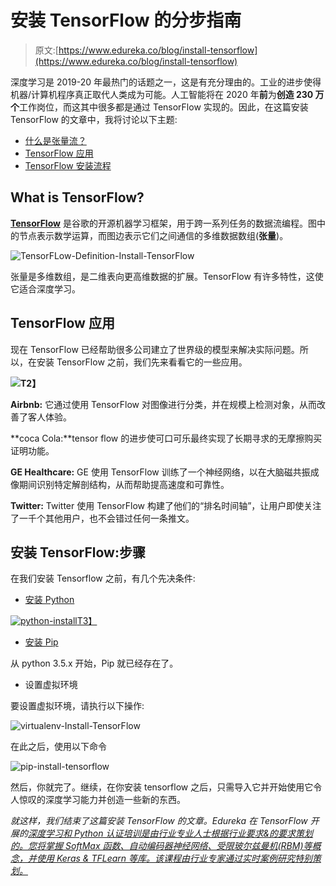 # 安装 TensorFlow 的分步指南

> 原文:[https://www.edureka.co/blog/install-tensorflow](https://www.edureka.co/blog/install-tensorflow)

[](https://edureka.co/ai-deep-learning-with-tensorflow)深度学习是 2019-20 年最热门的话题之一，这是有充分理由的。工业的进步使得机器/计算机程序真正取代人类成为可能。人工智能将在 2020 年**前**为**创造 230 万个**工作岗位，而这其中很多都是通过 TensorFlow 实现的。因此，在这篇安装 TensorFlow 的文章中，我将讨论以下主题:

*   [什么是张量流？](#what-is-tf)
*   [TensorFlow 应用](#Applications)
*   [TensorFlow 安装流程](#Installation)

## What is TensorFlow?

[**TensorFlow**](https://www.edureka.co/blog/tensorflow-tutorial/) 是谷歌的开源机器学习框架，用于跨一系列任务的数据流编程。图中的节点表示数学运算，而图边表示它们之间通信的多维数据数组(**张量**)。

![TensorFLow-Definition-Install-TensorFlow](../Images/fbe07f18d587f3c8ccf30257c61af95d.png)

张量是多维数组，是二维表向更高维数据的扩展。TensorFlow 有许多特性，这使它适合深度学习。

## TensorFlow 应用

现在 TensorFlow 已经帮助很多公司建立了世界级的模型来解决实际问题。所以，在安装 TensorFlow 之前，我们先来看看它的一些应用。

**![](../Images/8bc9a8b3499c5da2eaead004dcd37302.png)T2】**

**Airbnb:** 它通过使用 TensorFlow 对图像进行分类，并在规模上检测对象，从而改善了客人体验。

**coca Cola:**tensor flow 的进步使可口可乐最终实现了长期寻求的无摩擦购买证明功能。

**GE Healthcare:** GE 使用 TensorFlow 训练了一个神经网络，以在大脑磁共振成像期间识别特定解剖结构，从而帮助提高速度和可靠性。

**Twitter:** Twitter 使用 TensorFlow 构建了他们的“排名时间轴”，让用户即使关注了一千个其他用户，也不会错过任何一条推文。

## 安装 TensorFlow:步骤

在我们安装 Tensorflow 之前，有几个先决条件:

*   [安装 Python](https://www.python.org/)

[![python-install](../Images/52eb1ec14efb451548c4857420077041.png)T3】](https://pip.pypa.io/en/stable/installing/)

*   [安装 Pip](https://pip.pypa.io/en/stable/installing/)

从 python 3.5.x 开始，Pip 就已经存在了。

*   设置虚拟环境

要设置虚拟环境，请执行以下操作:

![virtualenv-Install-TensorFlow](../Images/84ca4c236f41eac6942e16928b253398.png)

在此之后，使用以下命令

![pip-install-tensorflow](../Images/c0f1d969d8c702e1122ae5b928c43c35.png)

然后，你就完了。继续，在你安装 tensorflow 之后，只需导入它并开始使用它令人惊叹的深度学习能力并创造一些新的东西。

*就这样，我们结束了这篇安装 TensorFlow 的文章。Edureka 在 TensorFlow 开展的[深度学习和 Python 认证培训是由行业专业人士根据行业要求&的要求策划的。您将掌握 SoftMax 函数、自动编码器神经网络、受限玻尔兹曼机(RBM)等概念，并使用 Keras & TFLearn 等库。该课程由行业专家通过实时案例研究特别策划。](https://www.edureka.co/ai-deep-learning-with-tensorflow)*